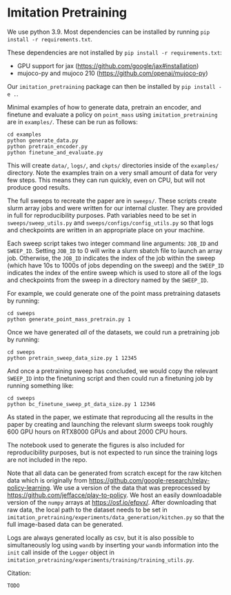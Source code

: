 # Imitation Pretraining

We use python 3.9. Most dependencies can be installed by running `pip install -r requirements.txt`.

These dependencies are not installed by `pip install -r requirements.txt`:
- GPU support for jax (https://github.com/google/jax#installation)
- mujoco-py and mujoco 210 (https://github.com/openai/mujoco-py)

Our `imitation_pretraining` package can then be installed by `pip install -e .`.

Minimal examples of how to generate data, pretrain an encoder, and finetune and evaluate a policy on `point_mass` using `imitation_pretraining` are in `examples/`. These can be run as follows:
```
cd examples
python generate_data.py
python pretrain_encoder.py
python finetune_and_evaluate.py
```
This will create `data/`, `logs/`, and `ckpts/` directories inside of the `examples/` directory. Note the examples train on a very small amount of data for very few steps. This means they can run quickly, even on CPU, but will not produce good results.

The full sweeps to recreate the paper are in `sweeps/`. These scripts create slurm array jobs and were written for our internal cluster. They are provided in full for reproducibility purposes. Path variables need to be set in `sweeps/sweep_utils.py` and `sweeps/configs/config_utils.py` so that logs and checkpoints are written in an appropriate place on your machine.

Each sweep script takes two integer command line arguments: `JOB_ID` and `SWEEP_ID`. Setting `JOB_ID` to 0 will write a slurm sbatch file to launch an array job. Otherwise, the `JOB_ID` indicates the index of the job within the sweep (which have 10s to 1000s of jobs depending on the sweep) and the `SWEEP_ID` indicates the index of the entire sweep which is used to store all of the logs and checkpoints from the sweep in a directory named by the `SWEEP_ID`.

For example, we could generate one of the point mass pretraining datasets by running:
```
cd sweeps
python generate_point_mass_pretrain.py 1
```
Once we have generated *all* of the datasets, we could run a pretraining job by running:
```
cd sweeps
python pretrain_sweep_data_size.py 1 12345
```
And once a pretraining sweep has concluded, we would copy the relevant `SWEEP_ID` into the finetuning script and then could run a finetuning job by running something like:
```
cd sweeps
python bc_finetune_sweep_pt_data_size.py 1 12346
```
As stated in the paper, we estimate that reproducing all the results in the paper by creating and launching the relevant slurm sweeps took roughly 600 GPU hours on RTX8000 GPUs and about 2000 CPU hours.

The notebook used to generate the figures is also included for reproducibility purposes, but is not expected to run since the training logs are not included in the repo.

Note that all data can be generated from scratch except for the raw kitchen data which is originally from https://github.com/google-research/relay-policy-learning. We use a version of the data that was preprocessed by https://github.com/jeffacce/play-to-policy. We host an easily downloadable version of the `numpy` arrays at https://osf.io/efpvx/.  After downloading that raw data, the local path to the dataset needs to be set in `imitation_pretraining/experiments/data_generation/kitchen.py` so that the full image-based data can be generated.

Logs are always generated locally as csv, but it is also possible to simultaneously log using `wandb` by inserting your `wandb` information into the `init` call inside of the `Logger` object in `imitation_pretraining/experiments/training/training_utils.py`.


Citation:
```
TODO
```